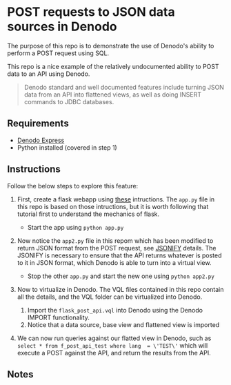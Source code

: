 # POST requests to JSON data sources in Denodo

The purpose of this repo is to demonstrate the use of Denodo's ability to perform a POST request using SQL. 

This repo is a nice example of the relatively undocumented ability to POST data to an API using Denodo.

> Denodo standard and well documented features include turning JSON data from an API into flattened views, as well as doing INSERT commands to JDBC databases.

## Requirements

* [Denodo Express](https://community.denodo.com/express/download)
* Python installed (covered in step 1)

## Instructions

Follow the below steps to explore this feature:

1. First, create a flask webapp using [these](https://scotch.io/bar-talk/processing-incoming-request-data-in-flask) intructions. The `app.py` file in this repo is based on those intructions, but it is worth following that tutorial first to understand the mechanics of flask.
	* Start the app using `python app.py`

1. Now notice the `app2.py` file in this repom which has been modified to return JSON format from the POST request, see [JSONIFY](https://stackoverflow.com/questions/13081532/return-json-response-from-flask-view) details. The JSONIFY is necessary to ensure that the API returns whatever is posted to it in JSON format, which Denodo is able to turn into a virtual view.
	* Stop the other `app.py` and start the new one using `python app2.py`

1. Now to virtualize in Denodo. The VQL files contained in this repo contain all the details, and the VQL folder can be virtualized into Denodo.
	1. Import the `flask_post_api.vql` into Denodo using the Denodo IMPORT functionality.
	2. Notice that a data source, base view and flattened view is imported

1. We can now run queries against our flatted view in Denodo, such as `select * from f_post_api_test where lang  = \'TEST\'` which will execute a POST against the API, and return the results from the API.

## Notes



